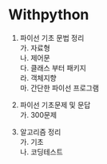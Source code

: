 # Withpython

1. 파이선 기초 문법 정리  
    가. 자료형  
    나. 제어문  
    다. 클래스 부터 패키지  
    라. 객체지향  
    마. 간단한 파이선 프로그램  
    
2. 파이선 기초문제 및 문답  
    가. 300문제

3. 알고리즘 정리  
    가. 기초  
    나. 코딩테스트  



